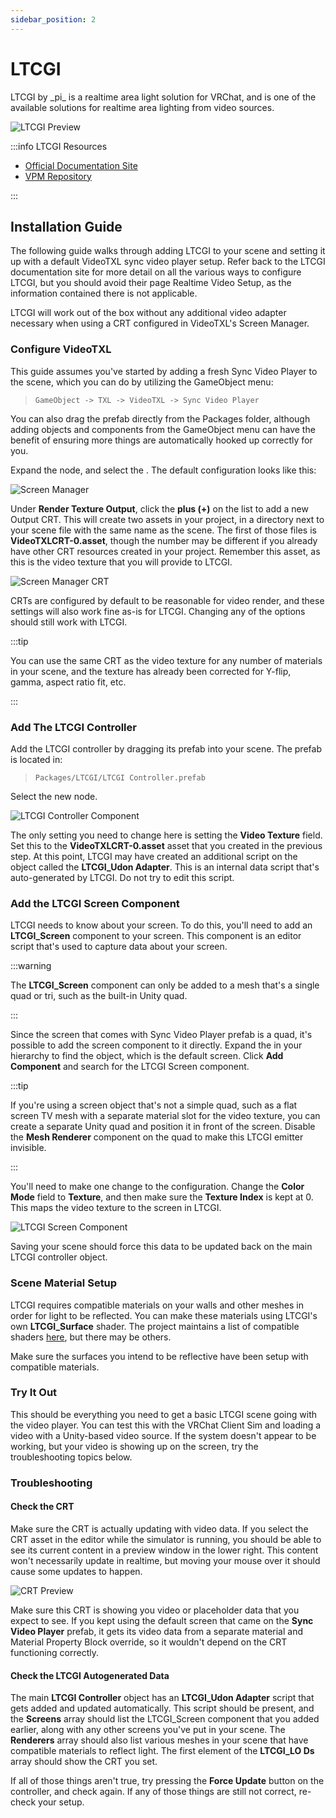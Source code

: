 ```yaml
---
sidebar_position: 2
---
```


# LTCGI

LTCGI by \_pi\_ is a realtime area light solution for VRChat, and is one of the available solutions for
realtime area lighting from video sources.

![LTCGI Preview](/img/unity/video/third-party-ltcgi-demo.png)

:::info LTCGI Resources

* [Official Documentation Site](https://ltcgi.dev)
* [VPM Repository](https://vpm.pimaker.at)

:::

## Installation Guide

The following guide walks through adding LTCGI to your scene and setting it up with a default VideoTXL sync video
player setup.  Refer back to the LTCGI documentation site for more detail on all the various ways to configure
LTCGI, but you should avoid their page Realtime Video Setup, as the information contained there is not applicable.

LTCGI will work out of the box without any additional video adapter necessary when using a CRT configured in
VideoTXL's Screen Manager.

### Configure VideoTXL

This guide assumes you've started by adding a fresh Sync Video Player to the scene, which you can do by utilizing
the GameObject menu:

> `GameObject -> TXL -> VideoTXL -> Sync Video Player`

You can also drag the prefab directly from the Packages folder, although adding objects and components from the GameObject
menu can have the benefit of ensuring more things are automatically hooked up correctly for you.

Expand the <GameObject type="variant" name="Sync Video Player" /> node, and select the <GameObject type="prefab" name="Screen Manager" />.  The 
default configuration looks like this:

![Screen Manager](/img/unity/video/third-party-ltcgi-screenman-1.png)

Under **Render Texture Output**, click the **plus (+)** on the list to add a new Output CRT.  This will create two assets
in your project, in a directory next to your scene file with the same name as the scene.  The first of those files is
**VideoTXLCRT-0.asset**, though the number may be different if you already have other CRT resources created in your project.
Remember this asset, as this is the video texture that you will provide to LTCGI.

![Screen Manager CRT](/img/unity/video/third-party-ltcgi-screenman-2.png)

CRTs are configured by default to be reasonable for video render, and these settings will also work fine as-is for LTCGI.
Changing any of the options should still work with LTCGI.

:::tip

You can use the same CRT as the video texture for any number of materials in your scene, and the texture has already been
corrected for Y-flip, gamma, aspect ratio fit, etc.

:::

### Add The LTCGI Controller

Add the LTCGI controller by dragging its prefab into your scene.  The prefab is located in:

> `Packages/LTCGI/LTCGI Controller.prefab`

Select the new <GameObject name="LTCGI Controller" /> node.

![LTCGI Controller Component](/img/unity/video/third-party-ltcgi-controller.png)

The only setting you need to change here is setting the **Video Texture** field.  Set this to the **VideoTXLCRT-0.asset** asset
that you created in the previous step.  At this point, LTCGI may have created an additional script on the object called the
**LTCGI_Udon Adapter**.  This is an internal data script that's auto-generated by LTCGI.  Do not try to edit this script.

### Add the LTCGI Screen Component

LTCGI needs to know about your screen.  To do this, you'll need to add an **LTCGI_Screen** component to your screen.  This component
is an editor script that's used to capture data about your screen.

:::warning

The **LTCGI_Screen** component can only be added to a mesh that's a single quad or tri, such as the built-in Unity quad.

:::

Since the screen that comes with Sync Video Player prefab is a quad, it's possible to add the screen component to it directly.
Expand the <GameObject type="prefab" name="Screen Manager" /> in your hierarchy to find the <GameObject name="Quad" /> object, 
which is the default screen.  Click **Add Component** and search for the LTCGI Screen component.

:::tip

If you're using a screen object that's not a simple quad, such as a flat screen TV mesh with a separate material slot for the video
texture, you can create a separate Unity quad and position it in front of the screen.  Disable the **Mesh Renderer** component on
the quad to make this LTCGI emitter invisible.

:::

You'll need to make one change to the configuration.  Change the **Color Mode** field to **Texture**, and then make sure the
**Texture Index** is kept at 0.  This maps the video texture to the screen in LTCGI.

![LTCGI Screen Component](/img/unity/video/third-party-ltcgi-screen.png)

Saving your scene should force this data to be updated back on the main LTCGI controller object.

### Scene Material Setup

LTCGI requires compatible materials on your walls and other meshes in order for light to be reflected.  You can make these materials
using LTCGI's own **LTCGI_Surface** shader.  The project maintains a list of compatible shaders 
[here](https://github.com/PiMaker/ltcgi#supported-shaders), but there may be others.

Make sure the surfaces you intend to be reflective have been setup with compatible materials.

### Try It Out

This should be everything you need to get a basic LTCGI scene going with the video player.  You can test this with the VRChat
Client Sim and loading a video with a Unity-based video source.  If the system doesn't appear to be working, but your video is
showing up on the screen, try the troubleshooting topics below.

### Troubleshooting

#### Check the CRT

Make sure the CRT is actually updating with video data.  If you select the CRT asset in the editor while the simulator is running,
you should be able to see its current content in a preview window in the lower right.  This content won't necessarily update in
realtime, but moving your mouse over it should cause some updates to happen.

![CRT Preview](/img/unity/video/third-party-ltcgi-crt-preview.png)

Make sure this CRT is showing you video or placeholder data that you expect to see.  If you kept using the default screen that
came on the **Sync Video Player** prefab, it gets its video data from a separate material and Material Property Block override,
so it wouldn't depend on the CRT functioning correctly.

#### Check the LTCGI Autogenerated Data

The main **LTCGI Controller** object has an **LTCGI_Udon Adapter** script that gets added and updated automatically.  This script
should be present, and the **Screens** array should list the LTCGI_Screen component that you added earlier, along with any other
screens you've put in your scene.  The **Renderers** array should also list various meshes in your scene that have compatible
materials to reflect light.  The first element of the **LTCGI_LO Ds** array should show the CRT you set.

If all of those things aren't true, try pressing the **Force Update** button on the controller, and check again.  If any of those
things are still not correct, re-check your setup.
